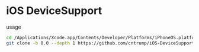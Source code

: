 # iOS DeviceSupport

usage

``` bash
cd /Applications/Xcode.app/Contents/Developer/Platforms/iPhoneOS.platform/DeviceSupport
git clone -b 8.0 --depth 1 https://github.com/cntrump/iOS-DeviceSupport.git
```
